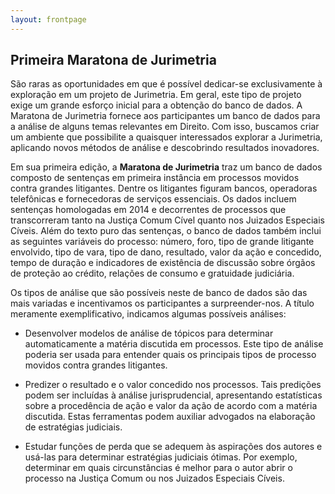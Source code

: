 ```yaml
---
layout: frontpage
---
```


## Primeira Maratona de Jurimetria

São raras as oportunidades em que é possível dedicar-se exclusivamente à exploração em um projeto de Jurimetria. Em geral, este tipo de projeto exige um grande esforço inicial para a obtenção do banco de dados. A Maratona de Jurimetria fornece aos participantes um banco de dados para a análise de alguns temas relevantes em Direito. Com isso, buscamos criar um ambiente que possibilite a quaisquer interessados explorar a Jurimetria, aplicando novos métodos de análise e descobrindo resultados inovadores.

Em sua primeira edição, a **Maratona de Jurimetria** traz um banco de dados composto de sentenças em primeira instância em processos movidos contra grandes litigantes. Dentre os litigantes figuram bancos, operadoras telefônicas e fornecedoras de serviços essenciais. Os dados incluem sentenças homologadas em 2014 e decorrentes de processos que transcorreram tanto na Justiça Comum Cível quanto nos Juizados Especiais Cíveis. Além do texto puro das sentenças, o banco de dados também inclui as seguintes variáveis do processo: número, foro, tipo de grande litigante envolvido, tipo de vara, tipo de dano, resultado, valor da ação e concedido, tempo de duração e indicadores de existência de discussão sobre órgãos de proteção ao crédito, relações de consumo e gratuidade judiciária. 

Os tipos de análise que são possíveis neste de banco de dados são das mais variadas e incentivamos os participantes a surpreender-nos. A título meramente exemplificativo, indicamos algumas possíveis análises:

- Desenvolver modelos de análise de tópicos para determinar automaticamente a matéria discutida em processos. Este tipo de análise poderia ser usada para entender quais os principais tipos de processo movidos contra grandes 
 litigantes.
 
- Predizer o resultado e o valor concedido nos processos. Tais predições podem ser incluídas à análise jurisprudencial, apresentando estatísticas sobre a procedência de ação e valor da ação de acordo com a matéria discutida. Estas ferramentas podem auxiliar advogados na elaboração de estratégias judiciais.
 
- Estudar funções de perda que se adequem às aspirações dos autores e usá-las para determinar estratégias judiciais ótimas. Por exemplo, determinar em quais circunstâncias é melhor para o autor abrir o processo na Justiça Comum ou nos Juizados Especiais Cíveis.

